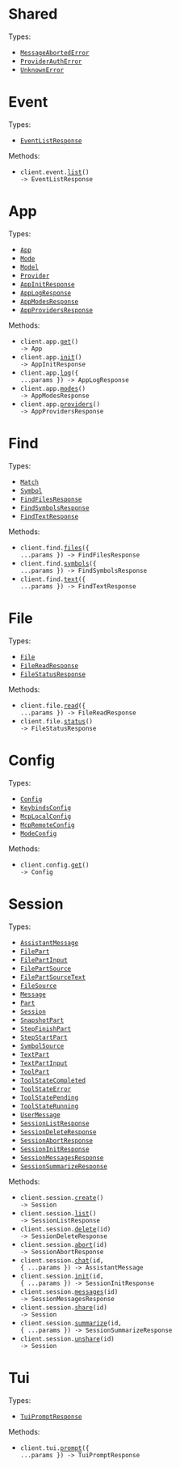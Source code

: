 # Shared

Types:

- <code><a href="./src/resources/shared.ts">MessageAbortedError</a></code>
- <code><a href="./src/resources/shared.ts">ProviderAuthError</a></code>
- <code><a href="./src/resources/shared.ts">UnknownError</a></code>

# Event

Types:

- <code><a href="./src/resources/event.ts">EventListResponse</a></code>

Methods:

- <code title="get /event">client.event.<a href="./src/resources/event.ts">list</a>() -> EventListResponse</code>

# App

Types:

- <code><a href="./src/resources/app.ts">App</a></code>
- <code><a href="./src/resources/app.ts">Mode</a></code>
- <code><a href="./src/resources/app.ts">Model</a></code>
- <code><a href="./src/resources/app.ts">Provider</a></code>
- <code><a href="./src/resources/app.ts">AppInitResponse</a></code>
- <code><a href="./src/resources/app.ts">AppLogResponse</a></code>
- <code><a href="./src/resources/app.ts">AppModesResponse</a></code>
- <code><a href="./src/resources/app.ts">AppProvidersResponse</a></code>

Methods:

- <code title="get /app">client.app.<a href="./src/resources/app.ts">get</a>() -> App</code>
- <code title="post /app/init">client.app.<a href="./src/resources/app.ts">init</a>() -> AppInitResponse</code>
- <code title="post /log">client.app.<a href="./src/resources/app.ts">log</a>({ ...params }) -> AppLogResponse</code>
- <code title="get /mode">client.app.<a href="./src/resources/app.ts">modes</a>() -> AppModesResponse</code>
- <code title="get /config/providers">client.app.<a href="./src/resources/app.ts">providers</a>() -> AppProvidersResponse</code>

# Find

Types:

- <code><a href="./src/resources/find.ts">Match</a></code>
- <code><a href="./src/resources/find.ts">Symbol</a></code>
- <code><a href="./src/resources/find.ts">FindFilesResponse</a></code>
- <code><a href="./src/resources/find.ts">FindSymbolsResponse</a></code>
- <code><a href="./src/resources/find.ts">FindTextResponse</a></code>

Methods:

- <code title="get /find/file">client.find.<a href="./src/resources/find.ts">files</a>({ ...params }) -> FindFilesResponse</code>
- <code title="get /find/symbol">client.find.<a href="./src/resources/find.ts">symbols</a>({ ...params }) -> FindSymbolsResponse</code>
- <code title="get /find">client.find.<a href="./src/resources/find.ts">text</a>({ ...params }) -> FindTextResponse</code>

# File

Types:

- <code><a href="./src/resources/file.ts">File</a></code>
- <code><a href="./src/resources/file.ts">FileReadResponse</a></code>
- <code><a href="./src/resources/file.ts">FileStatusResponse</a></code>

Methods:

- <code title="get /file">client.file.<a href="./src/resources/file.ts">read</a>({ ...params }) -> FileReadResponse</code>
- <code title="get /file/status">client.file.<a href="./src/resources/file.ts">status</a>() -> FileStatusResponse</code>

# Config

Types:

- <code><a href="./src/resources/config.ts">Config</a></code>
- <code><a href="./src/resources/config.ts">KeybindsConfig</a></code>
- <code><a href="./src/resources/config.ts">McpLocalConfig</a></code>
- <code><a href="./src/resources/config.ts">McpRemoteConfig</a></code>
- <code><a href="./src/resources/config.ts">ModeConfig</a></code>

Methods:

- <code title="get /config">client.config.<a href="./src/resources/config.ts">get</a>() -> Config</code>

# Session

Types:

- <code><a href="./src/resources/session.ts">AssistantMessage</a></code>
- <code><a href="./src/resources/session.ts">FilePart</a></code>
- <code><a href="./src/resources/session.ts">FilePartInput</a></code>
- <code><a href="./src/resources/session.ts">FilePartSource</a></code>
- <code><a href="./src/resources/session.ts">FilePartSourceText</a></code>
- <code><a href="./src/resources/session.ts">FileSource</a></code>
- <code><a href="./src/resources/session.ts">Message</a></code>
- <code><a href="./src/resources/session.ts">Part</a></code>
- <code><a href="./src/resources/session.ts">Session</a></code>
- <code><a href="./src/resources/session.ts">SnapshotPart</a></code>
- <code><a href="./src/resources/session.ts">StepFinishPart</a></code>
- <code><a href="./src/resources/session.ts">StepStartPart</a></code>
- <code><a href="./src/resources/session.ts">SymbolSource</a></code>
- <code><a href="./src/resources/session.ts">TextPart</a></code>
- <code><a href="./src/resources/session.ts">TextPartInput</a></code>
- <code><a href="./src/resources/session.ts">ToolPart</a></code>
- <code><a href="./src/resources/session.ts">ToolStateCompleted</a></code>
- <code><a href="./src/resources/session.ts">ToolStateError</a></code>
- <code><a href="./src/resources/session.ts">ToolStatePending</a></code>
- <code><a href="./src/resources/session.ts">ToolStateRunning</a></code>
- <code><a href="./src/resources/session.ts">UserMessage</a></code>
- <code><a href="./src/resources/session.ts">SessionListResponse</a></code>
- <code><a href="./src/resources/session.ts">SessionDeleteResponse</a></code>
- <code><a href="./src/resources/session.ts">SessionAbortResponse</a></code>
- <code><a href="./src/resources/session.ts">SessionInitResponse</a></code>
- <code><a href="./src/resources/session.ts">SessionMessagesResponse</a></code>
- <code><a href="./src/resources/session.ts">SessionSummarizeResponse</a></code>

Methods:

- <code title="post /session">client.session.<a href="./src/resources/session.ts">create</a>() -> Session</code>
- <code title="get /session">client.session.<a href="./src/resources/session.ts">list</a>() -> SessionListResponse</code>
- <code title="delete /session/{id}">client.session.<a href="./src/resources/session.ts">delete</a>(id) -> SessionDeleteResponse</code>
- <code title="post /session/{id}/abort">client.session.<a href="./src/resources/session.ts">abort</a>(id) -> SessionAbortResponse</code>
- <code title="post /session/{id}/message">client.session.<a href="./src/resources/session.ts">chat</a>(id, { ...params }) -> AssistantMessage</code>
- <code title="post /session/{id}/init">client.session.<a href="./src/resources/session.ts">init</a>(id, { ...params }) -> SessionInitResponse</code>
- <code title="get /session/{id}/message">client.session.<a href="./src/resources/session.ts">messages</a>(id) -> SessionMessagesResponse</code>
- <code title="post /session/{id}/share">client.session.<a href="./src/resources/session.ts">share</a>(id) -> Session</code>
- <code title="post /session/{id}/summarize">client.session.<a href="./src/resources/session.ts">summarize</a>(id, { ...params }) -> SessionSummarizeResponse</code>
- <code title="delete /session/{id}/share">client.session.<a href="./src/resources/session.ts">unshare</a>(id) -> Session</code>

# Tui

Types:

- <code><a href="./src/resources/tui.ts">TuiPromptResponse</a></code>

Methods:

- <code title="post /tui/prompt">client.tui.<a href="./src/resources/tui.ts">prompt</a>({ ...params }) -> TuiPromptResponse</code>
